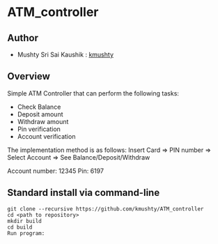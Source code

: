 # ATM_controller

## Author

- Mushty Sri Sai Kaushik : [kmushty](https://github.com/kmushty)

## Overview

Simple ATM Controller that can perform the following tasks:

- Check Balance
- Deposit amount
- Withdraw amount
- Pin verification
- Account verification

The implementation method is as follows: Insert Card => PIN number => Select Account => See Balance/Deposit/Withdraw

Account number: 12345
Pin: 6197

## Standard install via command-line
```
git clone --recursive https://github.com/kmushty/ATM_controller
cd <path to repository>
mkdir build
cd build
Run program: 
```

